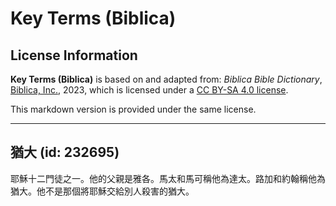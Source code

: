 # Key Terms (Biblica)

## License Information

**Key Terms (Biblica)** is based on and adapted from: _Biblica Bible Dictionary_, [Biblica, Inc.](https://www.biblica.com/), 2023, which is licensed under a [CC BY-SA 4.0 license](https://creativecommons.org/licenses/by-sa/4.0/legalcode.en).

This markdown version is provided under the same license.



--------------------------------

## 猶大 (id: 232695)

耶穌十二門徒之一。他的父親是雅各。馬太和馬可稱他為達太。路加和約翰稱他為猶大。他不是那個將耶穌交給別人殺害的猶大。


